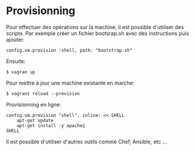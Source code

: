 # Provisionning

Pour effectuer des opérations sur la machine, il est possible d'utiliser des scripts.
Par exemple créer un fichier bootsrap.sh avec des instructions puis ajouter:
	
	config.vm.provision :shell, path: "bootstrap.sh"

Ensuite: 
	
	$ vagran up

Pour mettre à jour une machine existante en marche:

	$ vagrant reload --provision

Provisionning en ligne:

	config.vm.provision "shell", inline: <<-SHELL
		apt-get update
		apt-get install -y apache2
	SHELL

Il est possible d'utiliser d'autres outils comme Chef, Ansible, etc ...



